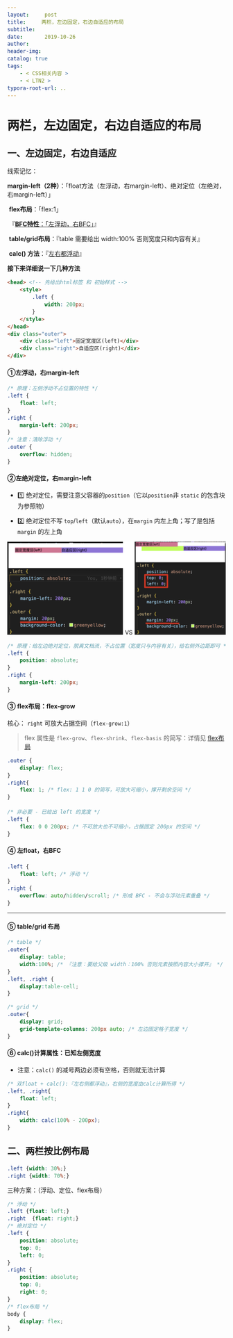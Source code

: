 ```yaml
---
layout:     post
title:     两栏，左边固定，右边自适应的布局
subtitle:  
date:       2019-10-26
author:     
header-img: 
catalog: true
tags:
    - < CSS相关内容 >
    - < LTN2 >
typora-root-url: ..
---
```



# 两栏，左边固定，右边自适应的布局

## 一、左边固定，右边自适应

线索记忆：

​	**margin-left（2种）**：「float方法（左浮动，右margin-left）、绝对定位（左绝对，右margin-left）」

​	**flex布局**：「flex:1」

​	『<u>**BFC特性**：「左浮动，右BFC」</u>』

​	**table/grid布局**：『table 需要给出 width:100% 否则宽度只和内容有关』

​	**calc() 方法**：『<u>左右都浮动</u>』



**接下来详细说一下几种方法**

```html
<head> <!-- 先给出html标签 和 初始样式 -->
	<style>
        .left {
            width: 200px;
        }
    </style>
</head>
<div class="outer">    
    <div class="left">固定宽度区(left)</div>     
    <div class="right">自适应区(right)</div>
</div>
```

#### ①左浮动，右margin-left

```css
/* 原理：左侧浮动不占位置的特性 */
.left {
    float: left;
}
.right {
    margin-left: 200px;
}
/* 注意：清除浮动 */
.outer {
    overflow: hidden;
}  
```

#### ②左绝对定位，右margin-left

- 1️⃣ 绝对定位，需要注意父容器的`position`（它以`position`非 `static` 的包含块为参照物）

- 2️⃣ 绝对定位不写 `top`/`left`（默认`auto`），在`margin` 内左上角；写了是包括 `margin` 的左上角

<img src="/../img/assets_2023/image-20241015122549619.png" alt="image-20241015122549619" style="zoom:50%;" />

```css
/* 原理：给左边绝对定位，脱离文档流，不占位置（宽度只与内容有关），给右侧外边距即可 */
.left {
    position: absolute;
}
.right {
    margin-left: 200px;
} 
```

#### ③ flex布局：flex-grow

核心： `right` 可放大占据空间（`flex-grow:1`）

> flex 属性是 `flex-grow`、`flex-shrink`、`flex-basis` 的简写：详情见 [flex布局](./2021-06-26-flex布局.md)

```css
.outer {
    display: flex;
}
.right{
    flex: 1; /* flex: 1 1 0 的简写，可放大可缩小，撑开剩余空间 */
}

/* 非必要 - 已给出 left 的宽度 */
.left {
    flex: 0 0 200px; /* 不可放大也不可缩小，占据固定 200px 的空间 */
}
```

#### ④ 左float，右BFC

```css
.left {
    float: left; /* 浮动 */
}
.right {
    overflow: auto/hidden/scroll; /* 形成 BFC - 不会与浮动元素重叠 */
}
```

---------

#### ⑤ table/grid 布局

```css
/* table */
.outer{
    display: table;
    width:100%; /* 『注意：要给父级 width：100% 否则元素按照内容大小撑开』 */
}
.left, .right {
    display:table-cell;
}
```

```css
/* grid */
.outer{
    display: grid;
    grid-template-columns: 200px auto; /* 左边固定格子宽度 */
}
```

#### ⑥ calc()计算属性：已知左侧宽度

- 注意：`calc()` 的减号两边必须有空格，否则就无法计算

```css
/* 双float + calc():『左右侧都浮动』，右侧的宽度由calc计算所得 */
.left, .right{
    float: left;
}
.right{
    width: calc(100% - 200px);
}
```





## 二、两栏按比例布局

```css
.left {width: 30%;}
.right {width: 70%;}
```

三种方案：（浮动、定位、flex布局）

```css
/* 浮动 */
.left {float: left;}
.right  {float: right;} 
/* 绝对定位 */
.left {
    position: absolute;
    top: 0;
    left: 0;
}
.right {
    position: absolute;
    top: 0;
    right: 0;
} 
/* flex布局 */
body {
    display: flex;
}
```

   

